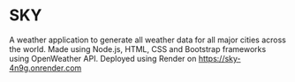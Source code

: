 # SKY
A weather application to generate all weather data for all major cities across the world. Made using Node.js, HTML, CSS and Bootstrap frameworks using OpenWeather API.
Deployed using Render on https://sky-4n9g.onrender.com
